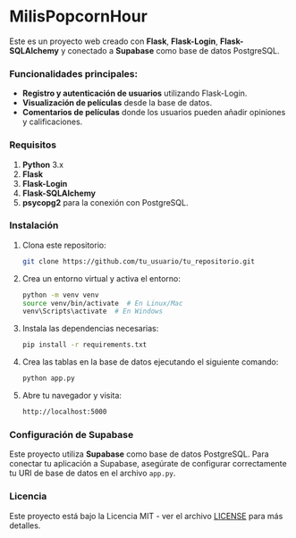 # MilisPopcornHour

Este es un proyecto web creado con **Flask**, **Flask-Login**, **Flask-SQLAlchemy** y conectado a **Supabase** como base de datos PostgreSQL.

### Funcionalidades principales:
- **Registro y autenticación de usuarios** utilizando Flask-Login.
- **Visualización de películas** desde la base de datos.
- **Comentarios de películas** donde los usuarios pueden añadir opiniones y calificaciones.

### Requisitos

1. **Python** 3.x
2. **Flask**
3. **Flask-Login**
4. **Flask-SQLAlchemy**
5. **psycopg2** para la conexión con PostgreSQL.

### Instalación

1. Clona este repositorio:

    ```bash
    git clone https://github.com/tu_usuario/tu_repositorio.git
    ```

2. Crea un entorno virtual y activa el entorno:

    ```bash
    python -m venv venv
    source venv/bin/activate  # En Linux/Mac
    venv\Scripts\activate  # En Windows
    ```

3. Instala las dependencias necesarias:

    ```bash
    pip install -r requirements.txt
    ```

4. Crea las tablas en la base de datos ejecutando el siguiente comando:

    ```bash
    python app.py
    ```

5. Abre tu navegador y visita:

    ```bash
    http://localhost:5000
    ```

### Configuración de Supabase

Este proyecto utiliza **Supabase** como base de datos PostgreSQL. Para conectar tu aplicación a Supabase, asegúrate de configurar correctamente tu URI de base de datos en el archivo `app.py`.

### Licencia

Este proyecto está bajo la Licencia MIT - ver el archivo [LICENSE](LICENSE) para más detalles.
